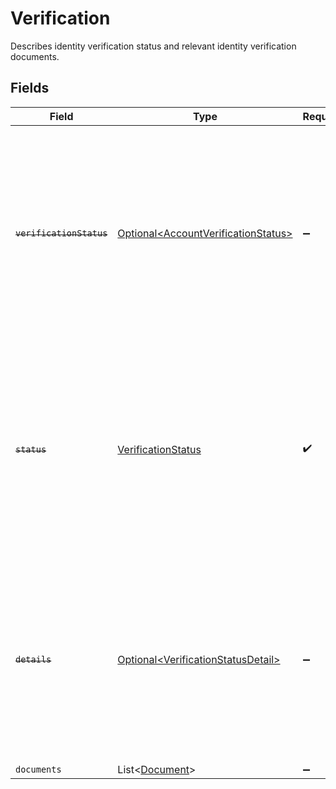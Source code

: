 # Verification

Describes identity verification status and relevant identity verification documents.


## Fields

| Field                                                                                                                                                                       | Type                                                                                                                                                                        | Required                                                                                                                                                                    | Description                                                                                                                                                                 |
| --------------------------------------------------------------------------------------------------------------------------------------------------------------------------- | --------------------------------------------------------------------------------------------------------------------------------------------------------------------------- | --------------------------------------------------------------------------------------------------------------------------------------------------------------------------- | --------------------------------------------------------------------------------------------------------------------------------------------------------------------------- |
| ~~`verificationStatus`~~                                                                                                                                                    | [Optional\<AccountVerificationStatus>](../../models/components/AccountVerificationStatus.md)                                                                                | :heavy_minus_sign:                                                                                                                                                          | : warning: ** DEPRECATED **: This will be removed in a future release, please migrate away from it as soon as possible.<br/><br/>Possible states an account verification can be in. |
| ~~`status`~~                                                                                                                                                                | [VerificationStatus](../../models/components/VerificationStatus.md)                                                                                                         | :heavy_check_mark:                                                                                                                                                          | : warning: ** DEPRECATED **: This will be removed in a future release, please migrate away from it as soon as possible.<br/><br/>Possible states an account verification can be in. |
| ~~`details`~~                                                                                                                                                               | [Optional\<VerificationStatusDetail>](../../models/components/VerificationStatusDetail.md)                                                                                  | :heavy_minus_sign:                                                                                                                                                          | : warning: ** DEPRECATED **: This will be removed in a future release, please migrate away from it as soon as possible.<br/><br/>Additional detail for a verification status. |
| `documents`                                                                                                                                                                 | List\<[Document](../../models/components/Document.md)>                                                                                                                      | :heavy_minus_sign:                                                                                                                                                          | N/A                                                                                                                                                                         |